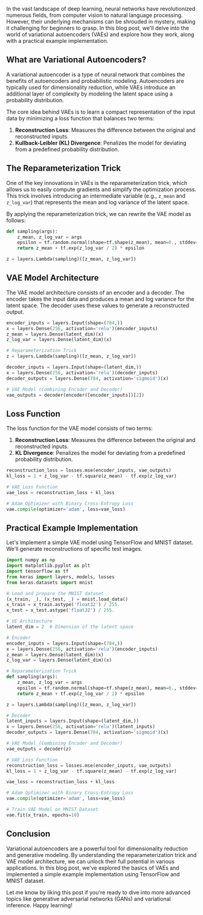 In the vast landscape of deep learning, neural networks have revolutionized numerous fields, from computer vision to
natural language processing. However, their underlying mechanisms can be shrouded in mystery, making it challenging
for beginners to grasp. In this blog post, we'll delve into the world of variational autoencoders (VAEs) and explore
how they work, along with a practical example implementation.

**What are Variational Autoencoders?**
-----------------------------------

A variational autoencoder is a type of neural network that combines the benefits of autoencoders and probabilistic
modeling. Autoencoders are typically used for dimensionality reduction, while VAEs introduce an additional layer of
complexity by modeling the latent space using a probability distribution.

The core idea behind VAEs is to learn a compact representation of the input data by minimizing a loss function that
balances two terms:

1.  **Reconstruction Loss**: Measures the difference between the original and reconstructed inputs.
2.  **Kullback-Leibler (KL) Divergence**: Penalizes the model for deviating from a predefined probability
distribution.

**The Reparameterization Trick**
--------------------------------

One of the key innovations in VAEs is the reparameterization trick, which allows us to easily compute gradients and
simplify the optimization process. This trick involves introducing an intermediate variable (e.g., `z_mean` and
`z_log_var`) that represents the mean and log variance of the latent space.

By applying the reparameterization trick, we can rewrite the VAE model as follows:

```python
def sampling(args):
    z_mean, z_log_var = args
    epsilon = tf.random.normal(shape=tf.shape(z_mean), mean=0., stddev=1.)
    return z_mean + tf.exp(z_log_var / 2) * epsilon

z = layers.Lambda(sampling)([z_mean, z_log_var])
```

**VAE Model Architecture**
-------------------------

The VAE model architecture consists of an encoder and a decoder. The encoder takes the input data and produces a
mean and log variance for the latent space. The decoder uses these values to generate a reconstructed output.

```python
encoder_inputs = layers.Input(shape=(784,))
x = layers.Dense(256, activation='relu')(encoder_inputs)
z_mean = layers.Dense(latent_dim)(x)
z_log_var = layers.Dense(latent_dim)(x)

# Reparameterization Trick
z = layers.Lambda(sampling)([z_mean, z_log_var])

decoder_inputs = layers.Input(shape=(latent_dim,))
x = layers.Dense(256, activation='relu')(decoder_inputs)
decoder_outputs = layers.Dense(784, activation='sigmoid')(x)

# VAE Model (Combining Encoder and Decoder)
vae_outputs = decoder(encoder([encoder_inputs])[2])
```

**Loss Function**
-----------------

The loss function for the VAE model consists of two terms:

1.  **Reconstruction Loss**: Measures the difference between the original and reconstructed inputs.
2.  **KL Divergence**: Penalizes the model for deviating from a predefined probability distribution.

```python
reconstruction_loss = losses.mse(encoder_inputs, vae_outputs)
kl_loss = 1 + z_log_var - tf.square(z_mean) - tf.exp(z_log_var)

# VAE Loss Function
vae_loss = reconstruction_loss + kl_loss

# Adam Optimizer with Binary Cross-Entropy Loss
vae.compile(optimizer='adam', loss=vae_loss)
```

**Practical Example Implementation**
------------------------------------

Let's implement a simple VAE model using TensorFlow and MNIST dataset. We'll generate reconstructions of specific
test images.

```python
import numpy as np
import matplotlib.pyplot as plt
import tensorflow as tf
from keras import layers, models, losses
from keras.datasets import mnist

# Load and prepare the MNIST dataset
(x_train, _), (x_test, _) = mnist.load_data()
x_train = x_train.astype('float32') / 255.
x_test = x_test.astype('float32') / 255.

# VE Architecture
latent_dim = 2  # Dimension of the latent space

# Encoder
encoder_inputs = layers.Input(shape=(784,))
x = layers.Dense(256, activation='relu')(encoder_inputs)
z_mean = layers.Dense(latent_dim)(x)
z_log_var = layers.Dense(latent_dim)(x)

# Reparameterization Trick
def sampling(args):
    z_mean, z_log_var = args
    epsilon = tf.random.normal(shape=tf.shape(z_mean), mean=0., stddev=1.)
    return z_mean + tf.exp(z_log_var / 2) * epsilon

z = layers.Lambda(sampling)([z_mean, z_log_var])

# Decoder
latent_inputs = layers.Input(shape=(latent_dim,))
x = layers.Dense(256, activation='relu')(latent_inputs)
decoder_outputs = layers.Dense(784, activation='sigmoid')(x)

# VAE Model (Combining Encoder and Decoder)
vae_outputs = decoder(z)

# VAE Loss Function
reconstruction_loss = losses.mse(encoder_inputs, vae_outputs)
kl_loss = 1 + z_log_var - tf.square(z_mean) - tf.exp(z_log_var)

vae_loss = reconstruction_loss + kl_loss

# Adam Optimizer with Binary Cross-Entropy Loss
vae.compile(optimizer='adam', loss=vae_loss)

# Train VAE Model on MNIST Dataset
vae.fit(x_train, epochs=10)
```

**Conclusion**
----------

Variational autoencoders are a powerful tool for dimensionality reduction and generative modeling. By understanding
the reparameterization trick and VAE model architecture, we can unlock their full potential in various applications.
In this blog post, we've explored the basics of VAEs and implemented a simple example implementation using
TensorFlow and MNIST dataset.

Let me know by liking this post if you're ready to dive into more advanced topics like generative adversarial networks (GANs) and variational inference. Happy learning!